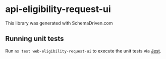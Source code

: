 
# api-eligibility-request-ui

This library was generated with SchemaDriven.com

## Running unit tests

Run `nx test web-eligibility-request-ui` to execute the unit tests via [Jest](https://jestjs.io).

